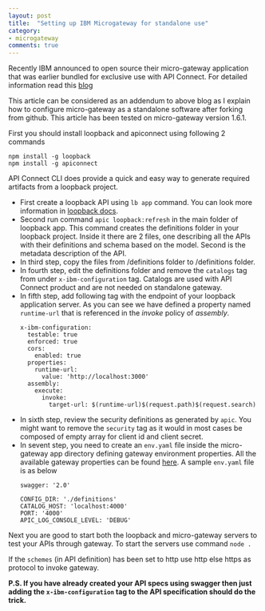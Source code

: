 ```yaml
---
layout: post
title:  "Setting up IBM Microgateway for standalone use"
category:
- microgateway
comments: true
---
```


Recently IBM announced to open source their micro-gateway application that was earlier bundled for
exclusive use with API Connect. For detailed information read this [blog](https://strongloop.com/strongblog/introducing-api-microgateway-programmable-open-source-gateway-apis/)

This article can be considered as an addendum to above blog as I explain how to configure micro-gateway as a
standalone software after forking from github. This article has been tested on micro-gateway version 1.6.1.

First you should install loopback and apiconnect using following 2 commands
```
npm install -g loopback
npm install -g apiconnect
```

API Connect CLI does provide a quick and easy way to generate required artifacts from a loopback project.

* First create a loopback API using `lb app` command. You can look more information in [loopback docs](http://loopback.io/doc/).
* Second run command `apic loopback:refresh` in the main folder of loopback app. This command creates the
  definitions folder in your loopback project. Inside it there are 2 files, one describing all the APIs
  with their definitions and schema based on the model. Second is the metadata description of the API.
* In third step, copy the files from <loopback app>/definitions folder to <micro-gateway>/definitions
  folder.
* In fourth step, edit the definitions folder and remove the `catalogs` tag from under `x-ibm-configuration`
  tag. Catalogs are used with API Connect product and are not needed on standalone gateway.
* In fifth step, add following tag with the endpoint of your loopback application server. As you can see
  we have defined a property named `runtime-url` that is referenced in the *invoke* policy of *assembly*.
  ```
  x-ibm-configuration:
    testable: true
    enforced: true
    cors:
      enabled: true
    properties:
      runtime-url:
        value: 'http://localhost:3000'
    assembly:
      execute:
        invoke:
          target-url: $(runtime-url)$(request.path)$(request.search)
  ```
* In sixth step, review the security definitions as generated by `apic`. You might want to remove the
  `security` tag as it would in most cases be composed of empty array for client id and client secret.
* In sevent step, you need to create an `env.yaml` file inside the micro-gateway app directory defining
  gateway environment properties. All the available gateway properties can be found [here](https://www.ibm.com/support/knowledgecenter/en/SSMNED_5.0.0/com.ibm.apic.install.doc/rapic_environment_vars_mg.html). A sample `env.yaml` file is as below
  ```
  swagger: '2.0'

  CONFIG_DIR: './definitions'
  CATALOG_HOST: 'localhost:4000'
  PORT: '4000'
  APIC_LOG_CONSOLE_LEVEL: 'DEBUG'
  ```

Next you are good to start both the loopback and micro-gateway servers to test your APIs through gateway.
To start the servers use command `node .`

If the `schemes` (in API definition) has been set to http use http else https as protocol
to invoke gateway.

**P.S. If you have already created your API specs using swagger then just adding the `x-ibm-configuration` tag to the API specification should do the trick.**